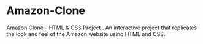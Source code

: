 # Amazon-Clone
 Amazon Clone - HTML &amp; CSS Project .  An interactive project that replicates the look and feel of the Amazon website using HTML and CSS. 
